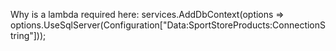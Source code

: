 Why is a lambda required here:
services.AddDbContext<ApplicationDbContext>(options =>
 options.UseSqlServer(Configuration["Data:SportStoreProducts:ConnectionString"]));
